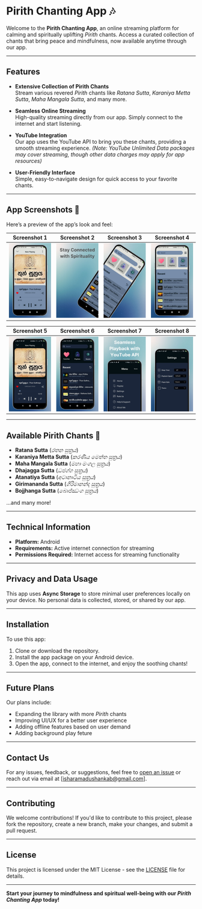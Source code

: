 # **Pirith Chanting App** 🎶

Welcome to the **Pirith Chanting App**, an online streaming platform for calming and spiritually uplifting *Pirith* chants. Access a curated collection of chants that bring peace and mindfulness, now available anytime through our app.

---

## **Features**

- **Extensive Collection of Pirith Chants**  
  Stream various revered *Pirith* chants like *Ratana Sutta*, *Karaniya Metta Sutta*, *Maha Mangala Sutta*, and many more.

- **Seamless Online Streaming**  
  High-quality streaming directly from our app. Simply connect to the internet and start listening.

- **YouTube Integration**  
  Our app uses the YouTube API to bring you these chants, providing a smooth streaming experience. *(Note: YouTube Unlimited Data packages may cover streaming, though other data charges may apply for app resources)*

- **User-Friendly Interface**  
  Simple, easy-to-navigate design for quick access to your favorite chants.

---

## **App Screenshots** 📱
 
Here’s a preview of the app’s look and feel:

| Screenshot 1 | Screenshot 2 | Screenshot 3 | Screenshot 4 |
|--------------|--------------|--------------|--------------|
| ![Screenshot 1](assets/screenshots/1.jpg) | ![Screenshot 2](assets/screenshots/2.jpg) | ![Screenshot 3](assets/screenshots/3.jpg) | ![Screenshot 4](assets/screenshots/4.jpg) |

| Screenshot 5 | Screenshot 6 | Screenshot 7 | Screenshot 8 |
|--------------|--------------|--------------|--------------|
| ![Screenshot 5](assets/screenshots/5.jpg) | ![Screenshot 6](assets/screenshots/6.jpg) | ![Screenshot 7](assets/screenshots/7.jpg) | ![Screenshot 8](assets/screenshots/8.jpg) |

---

## **Available Pirith Chants** 📜

- **Ratana Sutta** (*රතන සුත්‍රය*)
- **Karaniya Metta Sutta** (*කරණීය මෙත්ත සුත්‍රය*)
- **Maha Mangala Sutta** (*මහා මංගල සුත්‍රය*)
- **Dhajagga Sutta** (*ධජග්ග සුත්‍රය*)
- **Atanatiya Sutta** (*අටා​නාටි‍ය සුත්‍රය*)
- **Girimananda Sutta** (*ගිරිමානන්ද සුත්‍රය*)
- **Bojjhanga Sutta** (*බොජ්ඣංග සුත්‍රය*)

...and many more!

---

## **Technical Information**

- **Platform:** Android
- **Requirements:** Active internet connection for streaming
- **Permissions Required:** Internet access for streaming functionality

---

## **Privacy and Data Usage**

This app uses **Async Storage** to store minimal user preferences locally on your device. No personal data is collected, stored, or shared by our app.

---

## **Installation**

To use this app:

1. Clone or download the repository.
2. Install the app package on your Android device.
3. Open the app, connect to the internet, and enjoy the soothing chants!

---

## **Future Plans**

Our plans include:
- Expanding the library with more *Pirith* chants
- Improving UI/UX for a better user experience
- Adding offline features based on user demand
- Adding background play feture

---

## **Contact Us**

For any issues, feedback, or suggestions, feel free to [open an issue](https://github.com/ishara-madu/Pirith-mobile-app/issues) or reach out via email at [isharamadushankab@gmail.com].

---

## **Contributing**

We welcome contributions! If you'd like to contribute to this project, please fork the repository, create a new branch, make your changes, and submit a pull request.

---

## **License**

This project is licensed under the MIT License - see the [LICENSE](LICENSE) file for details.

---

**Start your journey to mindfulness and spiritual well-being with our *Pirith Chanting App* today!**
